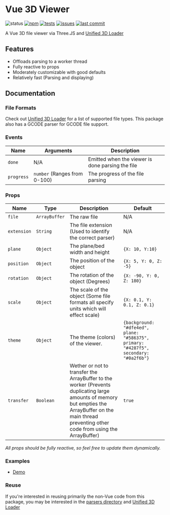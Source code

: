 # Vue 3D Viewer
![status](https://img.shields.io/badge/status-release-brightgreen)
[![npm](https://img.shields.io/npm/v/vue-3d-viewer)](https://npmjs.com/package/vue-3d-viewer)
[![tests](https://img.shields.io/github/workflow/status/Cloud-CNC/vue-3d-viewer/Tests?label=tests)](https://github.com/Cloud-CNC/vue-3d-viewer/actions)
[![issues](https://img.shields.io/github/issues/Cloud-CNC/vue-3d-viewer)](https://github.com/Cloud-CNC/vue-3d-viewer/issues)
[![last commit](https://img.shields.io/github/last-commit/Cloud-CNC/vue-3d-viewer)](https://github.com/Cloud-CNC/vue-3d-viewer/commits/master)

A Vue 3D file viewer via Three.JS and [Unified 3D Loader](https://github.com/Cloud-CNC/unified-3d-loader)

## Features
* Offloads parsing to a worker thread
* Fully reactive to props
* Moderately customizable with good defaults
* Relatively fast (Parsing and displaying)

## Documentation
### File Formats
Check out [Unified 3D Loader](https://github.com/Cloud-CNC/unified-3d-loader#file-formats) for a list of supported file types. This package also has a GCODE parser for GCODE file support.

### Events
Name | Arguments | Description
--- | --- | ---
`done` | N/A | Emitted when the viewer is done parsing the file
`progress` | `number` (Ranges from 0-100) | The progress of the file parsing

### Props
Name | Type | Description | Default
--- | --- | --- | ---
`file` | `ArrayBuffer` | The raw file | N/A
`extension` | `String` | The file extension (Used to identify the correct parser) | N/A
`plane` | `Object` | The plane/bed width and height | `{X: 10, Y:10}`
`position` | `Object` | The position of the object | `{X: 5, Y: 0, Z: -5}`
`rotation` | `Object` | The rotation of the object (Degrees) | `{X: -90, Y: 0, Z: 180}`
`scale` | `Object` | The scale of the object (Some file formats all specify units which will effect scale) | `{X: 0.1, Y: 0.1, Z: 0.1}`
`theme` | `Object` | The theme (colors) of the viewer. | `{background: "#dfe4ed", plane: "#586375", primary: "#4287f5", secondary: "#0a2f6b"}`
`transfer` | `Boolean` | Wether or not to transfer the ArrayBuffer to the worker (Prevents duplicating large amounts of memory but empties the ArrayBuffer on the main thread preventing other code from using the ArrayBuffer) | `true`
*All props should be fully reactive, so feel free to update them dynamically.*

### Examples
* [Demo](./src/demo)

### Reuse
If you're interested in reusing primarily the non-Vue code from this package, you may be interested in the [parsers directory](./src/parsers) and [Unified 3D Loader](https://github.com/Cloud-CNC/unified-3d-loader)